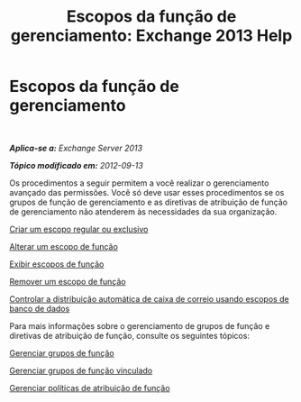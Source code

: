 ﻿---
title: 'Escopos da função de gerenciamento: Exchange 2013 Help'
TOCTitle: Escopos da função de gerenciamento
ms:assetid: f8f5b205-dd47-4fc3-8322-3fa115ae475a
ms:mtpsurl: https://technet.microsoft.com/pt-br/library/Dd351270(v=EXCHG.150)
ms:contentKeyID: 50487051
ms.date: 05/22/2018
mtps_version: v=EXCHG.150
ms.translationtype: MT
---

# Escopos da função de gerenciamento

 

_**Aplica-se a:** Exchange Server 2013_

_**Tópico modificado em:** 2012-09-13_

Os procedimentos a seguir permitem a você realizar o gerenciamento avançado das permissões. Você só deve usar esses procedimentos se os grupos de função de gerenciamento e as diretivas de atribuição de função de gerenciamento não atenderem às necessidades da sua organização.

[Criar um escopo regular ou exclusivo](create-a-regular-or-exclusive-scope-exchange-2013-help.md)

[Alterar um escopo de função](change-a-role-scope-exchange-2013-help.md)

[Exibir escopos de função](view-role-scopes-exchange-2013-help.md)

[Remover um escopo de função](remove-a-role-scope-exchange-2013-help.md)

[Controlar a distribuição automática de caixa de correio usando escopos de banco de dados](control-automatic-mailbox-distribution-using-database-scopes-exchange-2013-help.md)

Para mais informações sobre o gerenciamento de grupos de função e diretivas de atribuição de função, consulte os seguintes tópicos:

[Gerenciar grupos de função](manage-role-groups-exchange-2013-help.md)

[Gerenciar grupos de função vinculado](manage-linked-role-groups-exchange-2013-help.md)

[Gerenciar políticas de atribuição de função](manage-role-assignment-policies-exchange-2013-help.md)


